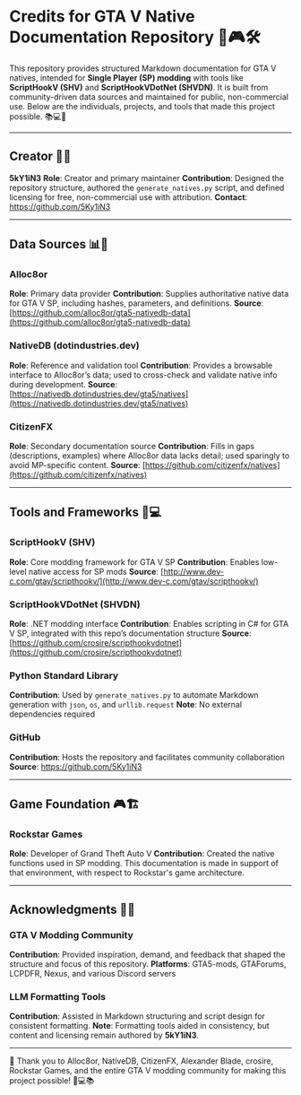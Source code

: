 # Credits for GTA V Native Documentation Repository 🙏🎮🛠️

This repository provides structured Markdown documentation for GTA V natives, intended for **Single Player (SP) modding** with tools like **ScriptHookV (SHV)** and **ScriptHookVDotNet (SHVDN)**. It is built from community-driven data sources and maintained for public, non-commercial use. Below are the individuals, projects, and tools that made this project possible. 📚💻🔧

---

## Creator 👤📘

**5kY1iN3**
**Role**: Creator and primary maintainer
**Contribution**: Designed the repository structure, authored the `generate_natives.py` script, and defined licensing for free, non-commercial use with attribution.
**Contact**: https://github.com/5Ky1iN3

---

## Data Sources 📊📂

### Alloc8or

**Role**: Primary data provider
**Contribution**: Supplies authoritative native data for GTA V SP, including hashes, parameters, and definitions.
**Source**: [https://github.com/alloc8or/gta5-nativedb-data](https://github.com/alloc8or/gta5-nativedb-data)

### NativeDB (dotindustries.dev)

**Role**: Reference and validation tool
**Contribution**: Provides a browsable interface to Alloc8or’s data; used to cross-check and validate native info during development.
**Source**: [https://nativedb.dotindustries.dev/gta5/natives](https://nativedb.dotindustries.dev/gta5/natives)

### CitizenFX

**Role**: Secondary documentation source
**Contribution**: Fills in gaps (descriptions, examples) where Alloc8or data lacks detail; used sparingly to avoid MP-specific content.
**Source**: [https://github.com/citizenfx/natives](https://github.com/citizenfx/natives)

---

## Tools and Frameworks 🔧💻

### ScriptHookV (SHV)

**Role**: Core modding framework for GTA V SP
**Contribution**: Enables low-level native access for SP mods
**Source**: [http://www.dev-c.com/gtav/scripthookv/](http://www.dev-c.com/gtav/scripthookv/)

### ScriptHookVDotNet (SHVDN)

**Role**: .NET modding interface
**Contribution**: Enables scripting in C# for GTA V SP, integrated with this repo’s documentation structure
**Source**: [https://github.com/crosire/scripthookvdotnet](https://github.com/crosire/scripthookvdotnet)

### Python Standard Library

**Contribution**: Used by `generate_natives.py` to automate Markdown generation with `json`, `os`, and `urllib.request`
**Note**: No external dependencies required

### GitHub

**Contribution**: Hosts the repository and facilitates community collaboration
**Source**: https://github.com/5Ky1iN3

---

## Game Foundation 🎮🏗️

### Rockstar Games

**Role**: Developer of Grand Theft Auto V
**Contribution**: Created the native functions used in SP modding. This documentation is made in support of that environment, with respect to Rockstar's game architecture.

---

## Acknowledgments 🙌💬

### GTA V Modding Community

**Contribution**: Provided inspiration, demand, and feedback that shaped the structure and focus of this repository.
**Platforms**: GTA5-mods, GTAForums, LCPDFR, Nexus, and various Discord servers

### LLM Formatting Tools

**Contribution**: Assisted in Markdown structuring and script design for consistent formatting.
**Note**: Formatting tools aided in consistency, but content and licensing remain authored by **5kY1iN3**.

---

🙏 Thank you to Alloc8or, NativeDB, CitizenFX, Alexander Blade, crosire, Rockstar Games, and the entire GTA V modding community for making this project possible! 🚗💻📚
